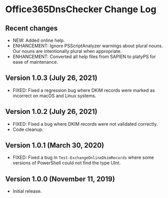 # Office365DnsChecker Change Log

## Recent changes
- NEW: Added online help.
- ENHANCEMENT: Ignore PSScriptAnalyzer warnings about plural nouns.  Our nouns are intentionally plural when appropriate.
- ENHANCEMENT: Converted all help files from SAPIEN to platyPS for ease of maintenance.

## Version 1.0.3 (July 26, 2021)
- FIXED: Fixed a regression bug where DKIM records were marked as incorrect on macOS and Linux systems.

## Version 1.0.2 (July 26, 2021)
- FIXED: Fixed a bug where DKIM records were not validated correctly.
- Code cleanup.

## Version 1.0.1 (March 30, 2020)
- FIXED: Fixed a bug in `Test-ExchangeOnlineDkimRecords` where some versions of PowerShell could not find the type UInt.

## Version 1.0.0 (November 11, 2019)
- Initial release.
